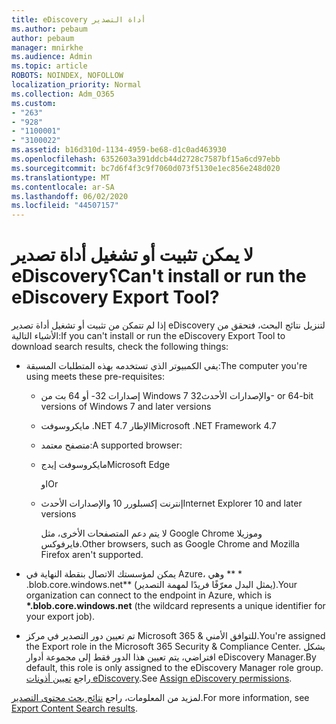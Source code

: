 ```yaml
---
title: eDiscovery أداة التصدير
ms.author: pebaum
author: pebaum
manager: mnirkhe
ms.audience: Admin
ms.topic: article
ROBOTS: NOINDEX, NOFOLLOW
localization_priority: Normal
ms.collection: Adm_O365
ms.custom:
- "263"
- "928"
- "1100001"
- "3100022"
ms.assetid: b16d310d-1134-4959-be68-d1c0ad463930
ms.openlocfilehash: 6352603a391ddcb44d2728c7587bf15a6cd97ebb
ms.sourcegitcommit: bc7d6f4f3c9f7060d073f5130e1ec856e248d020
ms.translationtype: MT
ms.contentlocale: ar-SA
ms.lasthandoff: 06/02/2020
ms.locfileid: "44507157"
---
```

# <a name="cant-install-or-run-the-ediscovery-export-tool"></a><span data-ttu-id="5a83c-102">لا يمكن تثبيت أو تشغيل أداة تصدير eDiscovery؟</span><span class="sxs-lookup"><span data-stu-id="5a83c-102">Can't install or run the eDiscovery Export Tool?</span></span>

<span data-ttu-id="5a83c-103">إذا لم تتمكن من تثبيت أو تشغيل أداة تصدير eDiscovery لتنزيل نتائج البحث، فتحقق من الأشياء التالية:</span><span class="sxs-lookup"><span data-stu-id="5a83c-103">If you can't install or run the eDiscovery Export Tool to download search results, check the following things:</span></span>
  
- <span data-ttu-id="5a83c-104">يفي الكمبيوتر الذي تستخدمه بهذه المتطلبات المسبقة:</span><span class="sxs-lookup"><span data-stu-id="5a83c-104">The computer you're using meets these pre-requisites:</span></span>

  - <span data-ttu-id="5a83c-105">إصدارات 32- أو 64 بت من Windows 7 والإصدارات الأحدث</span><span class="sxs-lookup"><span data-stu-id="5a83c-105">32- or 64-bit versions of Windows 7 and later versions</span></span>

  - <span data-ttu-id="5a83c-106">مايكروسوفت .NET الإطار 4.7</span><span class="sxs-lookup"><span data-stu-id="5a83c-106">Microsoft .NET Framework 4.7</span></span>

  - <span data-ttu-id="5a83c-107">متصفح معتمد:</span><span class="sxs-lookup"><span data-stu-id="5a83c-107">A supported browser:</span></span>

  - <span data-ttu-id="5a83c-108">مايكروسوفت إيدج</span><span class="sxs-lookup"><span data-stu-id="5a83c-108">Microsoft Edge</span></span>

    <span data-ttu-id="5a83c-109">او</span><span class="sxs-lookup"><span data-stu-id="5a83c-109">Or</span></span>

  - <span data-ttu-id="5a83c-110">إنترنت إكسبلورر 10 والإصدارات الأحدث</span><span class="sxs-lookup"><span data-stu-id="5a83c-110">Internet Explorer 10 and later versions</span></span>

    <span data-ttu-id="5a83c-111">لا يتم دعم المتصفحات الأخرى، مثل Google Chrome وموزيلا فايرفوكس.</span><span class="sxs-lookup"><span data-stu-id="5a83c-111">Other browsers, such as Google Chrome and Mozilla Firefox aren't supported.</span></span>

- <span data-ttu-id="5a83c-112">يمكن لمؤسستك الاتصال بنقطة النهاية في Azure، وهي \*\* \* .blob.core.windows.net\*\* (يمثل البدل معرّفًا فريدًا لمهمة التصدير).</span><span class="sxs-lookup"><span data-stu-id="5a83c-112">Your organization can connect to the endpoint in Azure, which is **\*.blob.core.windows.net** (the wildcard represents a unique identifier for your export job).</span></span>

- <span data-ttu-id="5a83c-113">تم تعيين دور التصدير في مركز Microsoft 365 &amp; للتوافق الأمني.</span><span class="sxs-lookup"><span data-stu-id="5a83c-113">You're assigned the Export role in the Microsoft 365 Security &amp; Compliance Center.</span></span> <span data-ttu-id="5a83c-114">بشكل افتراضي، يتم تعيين هذا الدور فقط إلى مجموعة أدوار eDiscovery Manager.</span><span class="sxs-lookup"><span data-stu-id="5a83c-114">By default, this role is only assigned to the eDiscovery Manager role group.</span></span> <span data-ttu-id="5a83c-115">راجع [تعيين أذونات eDiscovery](https://docs.microsoft.com/microsoft-365/compliance/assign-ediscovery-permissions).</span><span class="sxs-lookup"><span data-stu-id="5a83c-115">See [Assign eDiscovery permissions](https://docs.microsoft.com/microsoft-365/compliance/assign-ediscovery-permissions).</span></span>

<span data-ttu-id="5a83c-116">لمزيد من المعلومات، راجع [نتائج بحث محتوى التصدير](https://docs.microsoft.com/microsoft-365/compliance/export-search-results).</span><span class="sxs-lookup"><span data-stu-id="5a83c-116">For more information, see [Export Content Search results](https://docs.microsoft.com/microsoft-365/compliance/export-search-results).</span></span>
  